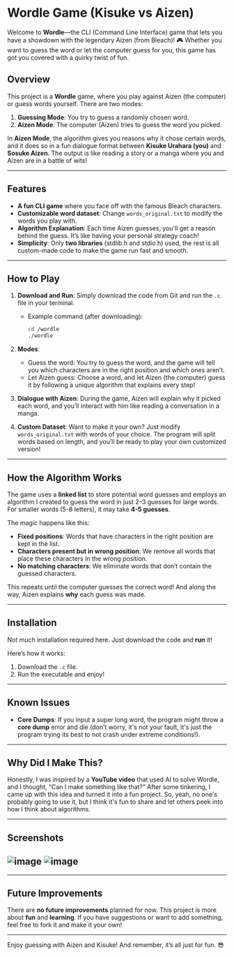 # Wordle Game (Kisuke vs Aizen)

Welcome to **Wordle**—the CLI (Command Line Interface) game that lets you have a showdown with the legendary Aizen (from Bleach)! 🎮 Whether you want to guess the word or let the computer guess for you, this game has got you covered with a quirky twist of fun.

## Overview

This project is a **Wordle** game, where you play against Aizen (the computer) or guess words yourself. There are two modes:
1. **Guessing Mode**: You try to guess a randomly chosen word.
2. **Aizen Mode**: The computer (Aizen) tries to guess the word you picked.

In **Aizen Mode**, the algorithm gives you reasons why it chose certain words, and it does so in a fun dialogue format between **Kisuke Urahara (you)** and **Sosuke Aizen**. The output is like reading a story or a manga where you and Aizen are in a battle of wits!

---

## Features

- **A fun CLI game** where you face off with the famous Bleach characters.
- **Customizable word dataset**: Change `words_original.txt` to modify the words you play with.
- **Algorithm Explanation**: Each time Aizen guesses, you'll get a reason behind the guess. It’s like having your personal strategy coach!
- **Simplicity**: Only **two libraries** (stdlib.h and stdio.h) used, the rest is all custom-made code to make the game run fast and smooth.

---

## How to Play

1. **Download and Run**: Simply download the code from Git and run the `.c` file in your terminal. 
   - Example command (after downloading): 
     ```bash
     cd /wordle
     ./wordle
     ```

2. **Modes**: 
   - Guess the word: You try to guess the word, and the game will tell you which characters are in the right position and which ones aren’t.
   - Let Aizen guess: Choose a word, and let Aizen (the computer) guess it by following a unique algorithm that explains every step!

3. **Dialogue with Aizen**: During the game, Aizen will explain why it picked each word, and you’ll interact with him like reading a conversation in a manga.

4. **Custom Dataset**: Want to make it your own? Just modify `words_original.txt` with words of your choice. The program will split words based on length, and you’ll be ready to play your own customized version!

---

## How the Algorithm Works

The game uses a **linked list** to store potential word guesses and employs an algorithm I created to guess the word in just 2–3 guesses for large words. For smaller words (5-8 letters), it may take **4-5 guesses**. 

The magic happens like this:
- **Fixed positions**: Words that have characters in the right position are kept in the list.
- **Characters present but in wrong position**: We remove all words that place these characters in the wrong position.
- **No matching characters**: We eliminate words that don’t contain the guessed characters.

This repeats until the computer guesses the correct word! And along the way, Aizen explains **why** each guess was made.

---

## Installation

Not much installation required here. Just download the code and **run** it! 

Here’s how it works:
1. Download the `.c` file.
2. Run the executable and enjoy!

---

## Known Issues

- **Core Dumps**: If you input a super long word, the program might throw a **core dump** error and die (don't worry, it's not your fault, it's just the program trying its best to not crash under extreme conditions!).

---

## Why Did I Make This?

Honestly, I was inspired by a **YouTube video** that used AI to solve Wordle, and I thought, “Can I make something like that?” After some tinkering, I came up with this idea and turned it into a fun project. So, yeah, no one's probably going to use it, but I think it's fun to share and let others peek into how I think about algorithms.

---

## Screenshots

![image](https://github.com/user-attachments/assets/4b17912e-3096-4b17-9bfb-9c713e7691f8)
![image](https://github.com/user-attachments/assets/009a50cc-36b1-481b-a3fb-fc43b0601981)
---

---

## Future Improvements

There are **no future improvements** planned for now. This project is more about **fun** and **learning**. If you have suggestions or want to add something, feel free to fork it and make it your own!

---

Enjoy guessing with Aizen and Kisuke! And remember, it’s all just for fun. 😎

